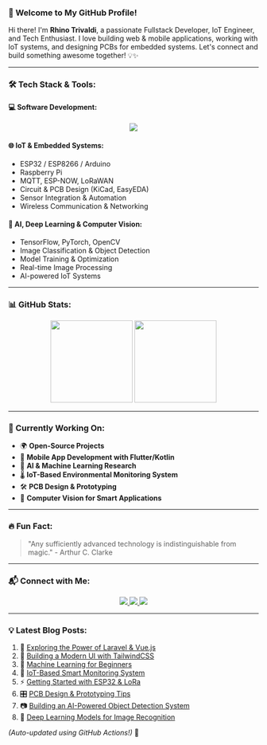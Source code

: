 ### 🚀 Welcome to My GitHub Profile!

Hi there! I'm **Rhino Trivaldi**, a passionate Fullstack Developer, IoT Engineer, and Tech Enthusiast. I love building web & mobile applications, working with IoT systems, and designing PCBs for embedded systems. Let's connect and build something awesome together! 💡✨

---

### 🛠️ Tech Stack & Tools:

#### 💻 Software Development:
<p align="center">
  <img src="https://skillicons.dev/icons?i=laravel,react,flutter,kotlin,python,php,js,docker,git,linux" />
</p>

#### 🌐 IoT & Embedded Systems:
- ESP32 / ESP8266 / Arduino
- Raspberry Pi
- MQTT, ESP-NOW, LoRaWAN
- Circuit & PCB Design (KiCad, EasyEDA)
- Sensor Integration & Automation
- Wireless Communication & Networking

#### 🤖 AI, Deep Learning & Computer Vision:
- TensorFlow, PyTorch, OpenCV
- Image Classification & Object Detection
- Model Training & Optimization
- Real-time Image Processing
- AI-powered IoT Systems

---

### 📊 GitHub Stats:

<p align="center">
  <img src="https://github-readme-stats.vercel.app/api?username=rhinotrivaldi&show_icons=true&theme=radical" height="165" />
  <img src="https://github-readme-streak-stats.herokuapp.com/?user=rhinotrivaldi&theme=radical" height="165" />
</p>

---

### 🎯 Currently Working On:

- 🌍 **Open-Source Projects**
- 📱 **Mobile App Development with Flutter/Kotlin**
- 🔬 **AI & Machine Learning Research**
- 🌡 **IoT-Based Environmental Monitoring System**
- 🛠 **PCB Design & Prototyping**
- 🎥 **Computer Vision for Smart Applications**

---

### 🔥 Fun Fact:

> "Any sufficiently advanced technology is indistinguishable from magic." - Arthur C. Clarke

---

### 📬 Connect with Me:

<p align="center">
  <a href="https://linkedin.com/in/rhinotrivaldi">
    <img src="https://img.shields.io/badge/LinkedIn-0A66C2?style=for-the-badge&logo=linkedin&logoColor=white" />
  </a>
  <a href="https://instagram.com/rhinotrivaldi">
    <img src="https://img.shields.io/badge/Instagram-E4405F?style=for-the-badge&logo=instagram&logoColor=white" />
  </a>
  <a href="https://github.com/rhinotrivaldi">
    <img src="https://img.shields.io/badge/GitHub-181717?style=for-the-badge&logo=github&logoColor=white" />
  </a>
</p>

---

### 💡 Latest Blog Posts:

<!-- BLOG-POST-LIST:START -->
1. 🚀 [Exploring the Power of Laravel & Vue.js](#)
2. 🎨 [Building a Modern UI with TailwindCSS](#)
3. 🤖 [Machine Learning for Beginners](#)
4. 🔌 [IoT-Based Smart Monitoring System](#)
5. ⚡ [Getting Started with ESP32 & LoRa](#)
6. 🎛 [PCB Design & Prototyping Tips](#)
7. 📷 [Building an AI-Powered Object Detection System](#)
8. 🧠 [Deep Learning Models for Image Recognition](#)
<!-- BLOG-POST-LIST:END -->

*(Auto-updated using GitHub Actions!)* 🎉
